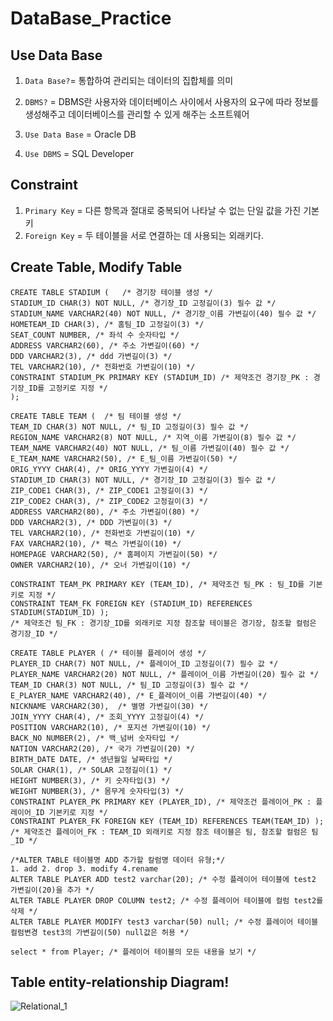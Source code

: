 # DataBase_Practice

## Use Data Base
1. `Data Base?`= 통합하여 관리되는 데이터의 집합체를 의미
2. `DBMS?` = DBMS란 사용자와 데이터베이스 사이에서 사용자의 요구에 따라 정보를 생성해주고 데이터베이스를 관리할 수 있게 해주는 소프트웨어

3. `Use Data Base` = Oracle DB
4. `Use DBMS` = SQL Developer

## Constraint  
1. `Primary Key` = 다른 항목과 절대로 중복되어 나타날 수 없는 단일 값을 가진 기본키
2. `Foreign Key` = 두 테이블을 서로 연결하는 데 사용되는 외래키다.

## Create Table, Modify Table
```
CREATE TABLE STADIUM (   /* 경기장 테이블 생성 */
STADIUM_ID CHAR(3) NOT NULL, /* 경기장_ID 고정길이(3) 필수 값 */
STADIUM_NAME VARCHAR2(40) NOT NULL, /* 경기장_이름 가변길이(40) 필수 값 */
HOMETEAM_ID CHAR(3), /* 홈팀_ID 고정길이(3) */
SEAT_COUNT NUMBER, /* 좌석 수 숫자타입 */
ADDRESS VARCHAR2(60), /* 주소 가변길이(60) */
DDD VARCHAR2(3), /* ddd 가변길이(3) */
TEL VARCHAR2(10), /* 전화번호 가변길이(10) */
CONSTRAINT STADIUM_PK PRIMARY KEY (STADIUM_ID) /* 제약조건 경기장_PK : 경기장_ID를 고정키로 지정 */
);

CREATE TABLE TEAM (  /* 팀 테이블 생성 */
TEAM_ID CHAR(3) NOT NULL, /* 팀_ID 고정길이(3) 필수 값 */
REGION_NAME VARCHAR2(8) NOT NULL, /* 지역_이름 가변길이(8) 필수 값 */
TEAM_NAME VARCHAR2(40) NOT NULL, /* 팀_이름 가변길이(40) 필수 값 */
E_TEAM_NAME VARCHAR2(50), /* E_팀_이름 가변길이(50) */
ORIG_YYYY CHAR(4), /* ORIG_YYYY 가변길이(4) */
STADIUM_ID CHAR(3) NOT NULL, /* 경기장_ID 고정길이(3) 필수 값 */
ZIP_CODE1 CHAR(3), /* ZIP_CODE1 고정길이(3) */
ZIP_CODE2 CHAR(3), /* ZIP_CODE2 고정길이(3) */
ADDRESS VARCHAR2(80), /* 주소 가변길이(80) */
DDD VARCHAR2(3), /* DDD 가변길이(3) */
TEL VARCHAR2(10), /* 전화번호 가변길이(10) */
FAX VARCHAR2(10), /* 팩스 가변길이(10) */
HOMEPAGE VARCHAR2(50), /* 홈페이지 가변길이(50) */
OWNER VARCHAR2(10), /* 오너 가변길이(10) */

CONSTRAINT TEAM_PK PRIMARY KEY (TEAM_ID), /* 제약조건 팀_PK : 팀_ID를 기본키로 지정 */
CONSTRAINT TEAM_FK FOREIGN KEY (STADIUM_ID) REFERENCES STADIUM(STADIUM_ID) ); 
/* 제약조건 팀_FK : 경기장_ID를 외래키로 지정 참조할 테이블은 경기장, 참조할 컬럼은 경기장_ID */

CREATE TABLE PLAYER ( /* 테이블 플레이어 생성 */
PLAYER_ID CHAR(7) NOT NULL, /* 플레이어_ID 고정길이(7) 필수 값 */
PLAYER_NAME VARCHAR2(20) NOT NULL, /* 플레이어_이름 가변길이(20) 필수 값 */
TEAM_ID CHAR(3) NOT NULL, /* 팀_ID 고정길이(3) 필수 값 */
E_PLAYER_NAME VARCHAR2(40), /* E_플레이어_이름 가변길이(40) */
NICKNAME VARCHAR2(30),  /* 별명 가변길이(30) */
JOIN_YYYY CHAR(4), /* 조회_YYYY 고정길이(4) */
POSITION VARCHAR2(10), /* 포지션 가변길이(10) */
BACK_NO NUMBER(2), /* 백_넘버 숫자타입 */
NATION VARCHAR2(20), /* 국가 가변길이(20) */
BIRTH_DATE DATE, /* 생년월일 날짜타입 */
SOLAR CHAR(1), /* SOLAR 고정길이(1) */
HEIGHT NUMBER(3), /* 키 숫자타입(3) */
WEIGHT NUMBER(3), /* 몸무게 숫자타입(3) */
CONSTRAINT PLAYER_PK PRIMARY KEY (PLAYER_ID), /* 제약조건 플레이어_PK : 플레이어_ID 기본키로 지정 */
CONSTRAINT PLAYER_FK FOREIGN KEY (TEAM_ID) REFERENCES TEAM(TEAM_ID) ); 
/* 제약조건 플레이어_FK : TEAM_ID 외래키로 지정 참조 테이블은 팀, 참조할 컬럼은 팀_ID */

/*ALTER TABLE 테이블명 ADD 추가할 칼럼명 데이터 유형;*/
1. add 2. drop 3. modify 4.rename
ALTER TABLE PLAYER ADD test2 varchar(20); /* 수정 플레이어 테이블에 test2 가변길이(20)을 추가 */
ALTER TABLE PLAYER DROP COLUMN test2; /* 수정 플레이어 테이블에 컬럼 test2를 삭제 */
ALTER TABLE PLAYER MODIFY test3 varchar(50) null; /* 수정 플레이어 테이블 컬럼변경 test3의 가변길이(50) null값은 허용 */

select * from Player; /* 플레이어 테이블의 모든 내용을 보기 */
```

## Table entity-relationship Diagram!
![Relational_1](https://user-images.githubusercontent.com/83123393/141449694-f8ab7317-a6cb-4102-8a91-37878a7cbb3c.png)
